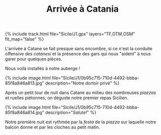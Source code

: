 ﻿---
title: "Arrivée à Catania"
permalink: /Sicile/J1/
sidebar:
  nav: "sicile"
enable_tracks: true
---

{% include track.html file="Sicile/J1.gpx" layers="TF,OTM,OSM" fit_map="false" %}

L'arrivée à Catane se fait presque sans encombre, si ce n'est la conduite offensive des *catanesi* et la présence des gars qui nous "aident" à nous garer pour quelques pièces.

Nous voilà installés à notre auberge !

{% include image.html file="Sicile/J1/0b95c715-710d-4492-bbba-85f8a846a813.jpg" description="Notre dortoir privé" %}

Après un petit tour de nuit dans Catane au milieu des nombreuses *piazzas* et ruelles piétonnes, on déguste notre premier repas Sicilien.

{% include image.html file="Sicile/J1/0b95c715-710d-4492-bbba-85f8a846a814.jpg" description="*Salute!*" %}

Notre première nuit est rythmée par la *festa* de la *piazza* sur laquelle notre balcon donne et par les cloches au petit matin.
